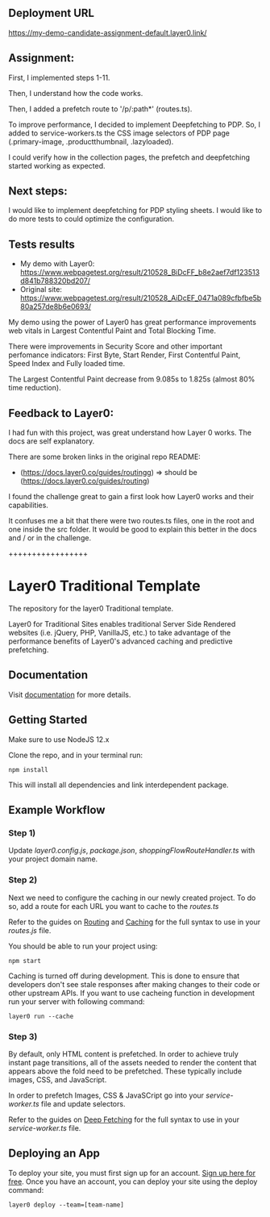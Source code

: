 ## Deployment URL
https://my-demo-candidate-assignment-default.layer0.link/

## Assignment:
First, I implemented steps 1-11.

Then, I understand how the code works.

Then, I added a prefetch route to '/p/:path*' (routes.ts).

To improve performance, I decided to implement Deepfetching to PDP. So, I added to service-workers.ts the CSS image selectors of PDP page (.primary-image, .productthumbnail, .lazyloaded).

I could verify how in the collection pages, the prefetch and deepfetching started working as expected.


## Next steps:
I would like to implement deepfetching for PDP styling sheets.
I would like to do more tests to could optimize the configuration.

## Tests results
* My demo with Layer0: https://www.webpagetest.org/result/210528_BiDcFF_b8e2aef7df123513d841b788320bd207/
* Original site: https://www.webpagetest.org/result/210528_AiDcEF_0471a089cfbfbe5b80a257de8b6e0693/

My demo using the power of Layer0 has great performance improvements web vitals in Largest Contentful Paint and Total Blocking Time.

There were improvements in Security Score and other important perfomance indicators: First Byte, Start Render, First Contentful Paint, Speed Index and Fully loaded time.

The Largest Contentful Paint decrease from 9.085s to 1.825s (almost 80% time reduction).

## Feedback to Layer0:
I had fun with this project, was great understand how Layer 0 works. The docs are self explanatory.

There are some broken links in the original repo README:
* (https://docs.layer0.co/guides/routingg) => should be (https://docs.layer0.co/guides/routing)

I found the challenge great to gain a first look how Layer0 works and their capabilities.

It confuses me a bit that there were two routes.ts files, one in the root and one inside the src folder. It would be good to explain this better in the docs and / or in the challenge.

+++++++++++++++++
# Layer0 Traditional Template

The repository for the layer0 Traditional template.

Layer0 for Traditional Sites enables traditional Server Side Rendered websites (i.e. jQuery, PHP, VanillaJS, etc.) to take advantage of the performance benefits of Layer0's advanced caching and predictive prefetching.

## Documentation

Visit [documentation](https://docs.layer0.co/guides/traditional_sites) for more details.

## Getting Started

Make sure to use NodeJS 12.x

Clone the repo, and in your terminal run:
```
npm install
```

This will install all dependencies and link interdependent package.

## Example Workflow

### Step 1)
Update *layer0.config.js*, *package.json*, *shoppingFlowRouteHandler.ts* with your project domain name.

### Step 2)
Next we need to configure the caching in our newly created project. To do so, add a route for each URL you want to cache to the *routes.ts*

Refer to the guides on [Routing](https://docs.layer0.co/guides/routingg) and [Caching](https://docs.layer0.co/guides/caching) for the full syntax to use in your *routes.js* file.

You should be able to run your project using:
```
npm start
```

Caching is turned off during development. This is done to ensure that developers don't see stale responses after making changes to their code or other upstream APIs. If you want to use cacheing function in development run your server with following command:
```
layer0 run --cache
```

### Step 3)
By default, only HTML content is prefetched. In order to achieve truly instant page transitions, all of the assets needed to render the content that appears above the fold need to be prefetched. These typically include images, CSS, and JavaScript.

In order to prefetch Images, CSS & JavaSCript go into your *service-worker.ts* file and update selectors.

Refer to the guides on [Deep Fetching](https://app.layer0.co/guides/traditional#section_deep_fetching) for the full syntax to use in your *service-worker.ts* file.

## Deploying an App

To deploy your site, you must first sign up for an account. [Sign up here for free](https://app.layer0.co/signup). 
Once you have an account, you can deploy your site using the deploy command:
```
layer0 deploy --team=[team-name]
```